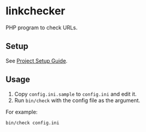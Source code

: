# linkchecker

PHP program to check URLs.

## Setup

See [Project Setup Guide](docs/setup_guide.md).

## Usage

1. Copy `config.ini.sample` to `config.ini` and edit it.
2. Run `bin/check` with the config file as the argument.

For example:

```
bin/check config.ini
```
